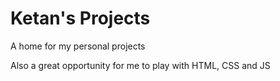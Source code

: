 # Ketan's Projects
A home for my personal projects

Also a great opportunity for me to play with HTML, CSS and JS
